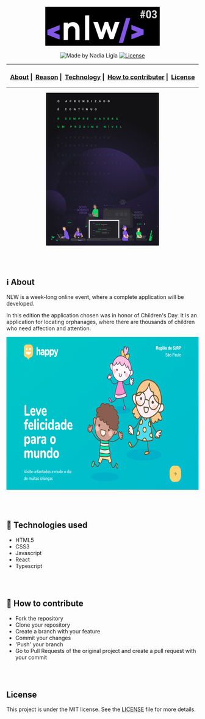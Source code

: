 <p align="center">
<img src="/assets/logo.png" width=300>
</p>

<p align="center">
  <img alt="Made by Nadia Ligia" src="https://img.shields.io/badge/made%20by-Nadia%20Ligia-informational">
  
  <a href="license.md">
  <img alt="License" src="https://img.shields.io/badge/License-MIT-informational">
  </a>
</p>

___

<h3 align="center">
  <a href="#information_source-sobre">About</a>&nbsp;|&nbsp;
  <a href="#interrobang-motivo">Reason</a>&nbsp;|&nbsp;
  <a href="#rocket-tecnologias-utilizadas">Technology</a>&nbsp;|&nbsp;
  <a href="#link-como-contribuir">How to contributer</a>&nbsp;|&nbsp;
  <a href="#licença">License</a>
</h3>

___

<p align="center">
<img src="./assets/mobile.jpg" height=400 >
</p>
<br>
<br>

## :information_source: About

NLW is a week-long online event, where a complete application will be developed.

In this edition the application chosen was in honor of Children's Day. It is an application for locating orphanages, where there are thousands of children who need affection and attention.

<p align="center">
<img src="./assets/happy.png" height=400 >
</p>


<br>
<br>

## :rocket: Technologies used 

- HTML5
- CSS3
- Javascript
- React
- Typescript

<br>
<br>

## :link: How to contribute 

- Fork the repository
- Clone your repository
- Create a branch with your feature
- Commit your changes
- 'Push' your branch
- Go to Pull Requests of the original project and create a pull request with your commit
<br>
<br>

## License 

This project is under the MIT license. See the [LICENSE](LICENSE) file for more details.

